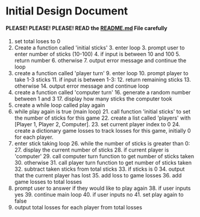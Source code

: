 # Initial Design Document
#### PLEASE! PLEASE! PLEASE! READ the [README.md](README.md) File carefully
1. set total loses to 0
2. Create a function called 'initial sticks'
   3. enter loop
   3. prompt user to enter number of sticks (10-100)
      4. if input is between 10 and 100 
         5. return number
      6. otherwise
         7. output error message and continue the loop
8. create a function called 'player turn'
   9. enter loop
   10. prompt player to take 1-3 sticks
   11. if input is between 1-3:
       12. return remaining sticks
   13. otherwise
       14. output error message and continue loop
15. create a function called 'computer turn'
    16. generate a random number between 1 and 3
    17. display how many sticks the computer took
19. create a while loop called play again
20. while play again is true (main loop)
    21. call function 'initial sticks' to set the number of sticks for this game
    22. create a list called 'players' with [Player 1, Player 2, Computer].
    23. set current player index to 0
    24. create a dictionary game losses to track losses for this game, initially 0 for each player.
25. enter stick taking loop
    26. while the number of sticks is greater than 0:
        27. display the current number of sticks
    28. if current player is 'computer' 
        29. call computer turn function to get number of sticks taken
    30. otherwise 
        31. call player turn function to get number of sticks taken
        32. subtract taken sticks from total sticks
    33. if sticks is 0
        34. output that the current player has lost
        35. add loss to game losses
    36. add game losses to total losses
37. prompt user to answer if they would like to play again
    38. if user inputs yes
        39. continue main loop
    40. if user inputs no
        41. set play again to false
42. output total losses for each player from total losses
    